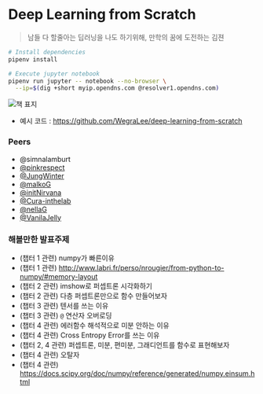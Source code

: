 Deep Learning from Scratch
========
> 남들 다 할줄아는 딥러닝을 나도 하기위해, 만학의 꿈에 도전하는 김젼

```bash
# Install dependencies
pipenv install

# Execute jupyter notebook
pipenv run jupyter -- notebook --no-browser \
  --ip=$(dig +short myip.opendns.com @resolver1.opendns.com)
```

![책 표지](https://raw.githubusercontent.com/oreilly-japan/deep-learning-from-scratch/images/deep-learning-from-scratch.png)

- 예시 코드 : https://github.com/WegraLee/deep-learning-from-scratch

### Peers
- @simnalamburt
- [@pinkrespect](https://github.com/pinkrespect/DeepLearningFromScratch)
- [@JungWinter](https://github.com/JungWinter/Code_Study/tree/master/Book/DeepLearningFromScratch)
- [@malkoG](https://github.com/malkoG/academic/tree/master/data-science/deep-learning-from-scratch)
- [@initNirvana](https://github.com/initNirvana/LifeCoding/tree/master/DeeplearningScratch)
- [@Cura-inthelab](https://github.com/Cura-inthelab/deep-learning)
- [@nellaG](https://github.com/nellaG/dlfs)
- [@VanilaJelly](https://github.com/VanilaJelly/ddl)

### 해볼만한 발표주제
- (챕터 1 관련) numpy가 빠른이유
- (챕터 1 관련) http://www.labri.fr/perso/nrougier/from-python-to-numpy/#memory-layout
- (챕터 2 관련) imshow로 퍼셉트론 시각화하기
- (챕터 2 관련) 다층 퍼셉트론만으로 함수 만들어보자
- (챕터 3 관련) 텐서를 쓰는 이유
- (챕터 3 관련) `@` 연산자 오버로딩
- (챕터 4 관련) 에러함수 해석적으로 미분 안하는 이유
- (챕터 4 관련) Cross Entropy Error를 쓰는 이유
- (챕터 2, 4 관련) 퍼셉트론, 미분, 편미분, 그래디언트를 함수로 표현해보자
- (챕터 4 관련) 오탈자
- (챕터 4 관련) https://docs.scipy.org/doc/numpy/reference/generated/numpy.einsum.html

